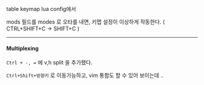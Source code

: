 

table keymap lua config에서

mods 필드를 modes 로 오타를 내면, 키맵 설정이 이상하게 작동한다.
( CTRL+SHIFT+C -> SHIFT+C )


---

#### Multiplexing

`Ctrl + -, =` 에 v,h split 을 추가했다.

`Ctrl+Shift+방향키` 로 이동가능하고, vim 통합도 할 수 있어 보이는데 ..